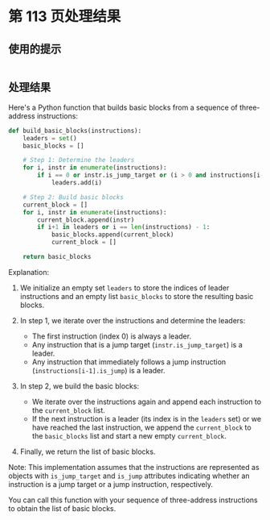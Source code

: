 # 第 113 页处理结果

## 使用的提示
```

```

## 处理结果
Here's a Python function that builds basic blocks from a sequence of three-address instructions:

```python
def build_basic_blocks(instructions):
    leaders = set()
    basic_blocks = []

    # Step 1: Determine the leaders
    for i, instr in enumerate(instructions):
        if i == 0 or instr.is_jump_target or (i > 0 and instructions[i-1].is_jump):
            leaders.add(i)

    # Step 2: Build basic blocks
    current_block = []
    for i, instr in enumerate(instructions):
        current_block.append(instr)
        if i+1 in leaders or i == len(instructions) - 1:
            basic_blocks.append(current_block)
            current_block = []

    return basic_blocks
```

Explanation:

1. We initialize an empty set `leaders` to store the indices of leader instructions and an empty list `basic_blocks` to store the resulting basic blocks.

2. In step 1, we iterate over the instructions and determine the leaders:
   - The first instruction (index 0) is always a leader.
   - Any instruction that is a jump target (`instr.is_jump_target`) is a leader.
   - Any instruction that immediately follows a jump instruction (`instructions[i-1].is_jump`) is a leader.

3. In step 2, we build the basic blocks:
   - We iterate over the instructions again and append each instruction to the `current_block` list.
   - If the next instruction is a leader (its index is in the `leaders` set) or we have reached the last instruction, we append the `current_block` to the `basic_blocks` list and start a new empty `current_block`.

4. Finally, we return the list of basic blocks.

Note: This implementation assumes that the instructions are represented as objects with `is_jump_target` and `is_jump` attributes indicating whether an instruction is a jump target or a jump instruction, respectively.

You can call this function with your sequence of three-address instructions to obtain the list of basic blocks.
